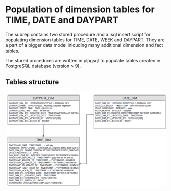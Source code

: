 # Population of dimension tables for TIME, DATE and DAYPART

The subrep contains two stored procedure and a .sql insert script for populating dimension tables for TIME, DATE, WEEK and DAYPART. They are a part of a bigger data model inlcuding many additional dimension and fact tables.

The stored procedures are written in plpgsql to populate tables created in PostgreSQL database (version > 9).

## Tables structure

![Screenshot](../pics/td_tables.png)
